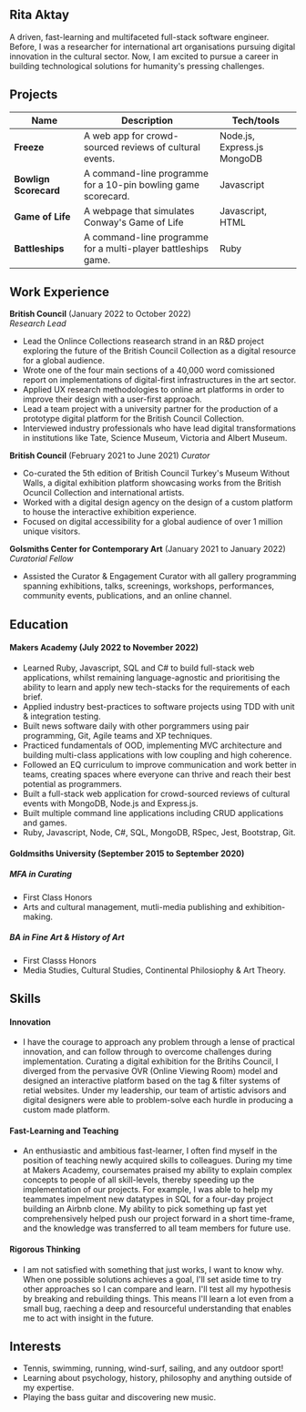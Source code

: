 ## Rita Aktay

A driven, fast-learning and multifaceted full-stack software engineer. Before, I was a researcher for international art organisations pursuing digital innovation in the cultural sector. Now, I am excited to pursue a career in building technological solutions for humanity's pressing challenges. 


## Projects

| Name                         | Description       | Tech/tools        |
| ---------------------------- | ----------------- | ----------------- |
| **Freeze**  | A web app for crowd-sourced reviews of cultural events. | Node.js, Express.js MongoDB |
| **Bowlign Scorecard** | A command-line programme for a 10-pin bowling game scorecard. | Javascript  |
| **Game of Life** | A webpage that simulates Conway's Game of Life | Javascript, HTML |
| **Battleships** | A command-line programme for a multi-player battleships game. | Ruby |


## Work Experience

**British Council** (January 2022 to October 2022)  
_Research Lead_

- Lead the Onlince Collections reasearch strand in an R&D project exploring the future of the British Council Collection as a digital 
resource for a global audience. 
- Wrote one of the four main sections of a 40,000 word comissioned report on implementations of digital-first infrastructures in the art sector.
- Applied UX research methodologies to online art platforms in order to improve their design with a user-first approach. 
- Lead a team project with a university partner for the production of a prototype digital platform for the British Council Collection.
- Interviewed industry professionals who have lead digital transformations in institutions like Tate, Science Museum, Victoria and Albert Museum. 

**British Council** (February 2021 to June 2021)
_Curator_
- Co-curated the 5th edition of British Council Turkey's Museum Without Walls, a digital exhibition platform showcasing works from the British Ocuncil Collection and international artists.
- Worked with a digital design agency on the design of a custom platform to house the interactive exhibition experience.
- Focused on digital accessibility for a global audience of over 1 million unique visitors. 

**Golsmiths Center for Contemporary Art** (January 2021 to January 2022)  
_Curatorial Fellow_

- Assisted the Curator & Engagement Curator with all gallery programming spanning exhibitions, talks, screenings, workshops, performances, community events, publications, and an online channel. 

## Education

#### Makers Academy (July 2022 to November 2022)
- Learned Ruby, Javascript, SQL and C# to build full-stack web applications, whilst remaining language-agnostic and prioritising the ability to learn and apply new tech-stacks for the requirements of each brief. 
- Applied industry best-practices to software projects using TDD with unit & integration testing.
- Built news software daily with other porgrammers using pair programming, Git, Agile teams and XP techniques. 
- Practiced fundamentals of OOD, implementing MVC architecture and building multi-class applications with low coupling and high coherence. 
- Followed an EQ curriculum to improve communication and work better in teams, creating spaces where everyone can thrive and reach their best potential as programmers. 
- Built a full-stack web application for crowd-sourced reviews of cultural events with MongoDB, Node.js and Express.js.
- Built multiple command line applications including CRUD applications and games. 
- Ruby, Javascript, Node, C#, SQL, MongoDB, RSpec, Jest, Bootstrap, Git.

#### Goldmsiths University (September 2015 to September 2020)

##### **MFA in Curating**
- First Class Honors
- Arts and cultural management, mutli-media publishing and exhibition-making.
         
##### **BA in Fine Art & History of Art**
- First Classs Honors
- Media Studies, Cultural Studies, Continental Philosiophy & Art Theory.

## Skills

#### Innovation

- I have the courage to approach any problem through a lense of practical innovation, and can follow through to overcome challenges during implementation. Curating a digital exhibition for the Britihs Council, I diverged from the pervasive OVR (Online Viewing Room) model and designed an interactive platform based on the tag & filter systems of retial websites. Under my leadership, our team of artistic advisors and digital designers were able to problem-solve each hurdle in producing a custom made platform. 

#### Fast-Learning and Teaching 

- An enthusiastic and ambitious fast-learner, I often find myself in the position of teaching newly acquired skills to colleagues. During my time at Makers Academy, coursemates praised my ability to explain complex concepts to people of all skill-levels, thereby speeding up the implementation of our projects. For example, I was able to help my teammates impelment new datatypes in SQL for a four-day project building an Airbnb clone. My ability to pick something up fast yet comprehensively helped push our project forward in a short time-frame, and the knowledge was transferred to all team members for future use.

#### Rigorous Thinking 

- I am not satisfied with something that just works, I want to know why. When one possible solutions achieves a goal, I'll set aside time to try other approaches so I can compare and learn. I'll test all my hypothesis by breaking and rebuilding things. This means I'll learn a lot even from a small bug, raeching a deep and resourceful understanding that enables me to act with insight in the future.  

## Interests

- Tennis, swimming, running, wind-surf, sailing, and any outdoor sport!
- Learning about psychology, history, philosophy and anything outside of my expertise. 
- Playing the bass guitar and discovering new music. 

